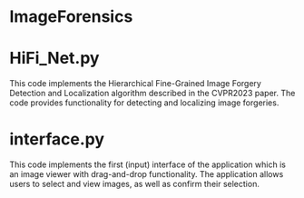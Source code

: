 # ImageForensics

# HiFi_Net.py
This code implements the Hierarchical Fine-Grained Image Forgery Detection and Localization algorithm described in the CVPR2023 paper. The code provides functionality for detecting and localizing image forgeries.

# interface.py
This code implements the first (input) interface of the application which is an image viewer with drag-and-drop functionality. The application allows users to select and view images, as well as confirm their selection.
